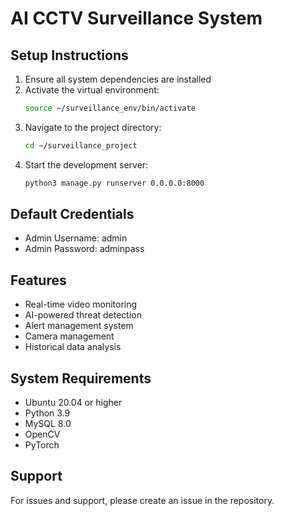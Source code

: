 # AI CCTV Surveillance System

## Setup Instructions
1. Ensure all system dependencies are installed
2. Activate the virtual environment:
   ```bash
   source ~/surveillance_env/bin/activate
   ```
3. Navigate to the project directory:
   ```bash
   cd ~/surveillance_project
   ```
4. Start the development server:
   ```bash
   python3 manage.py runserver 0.0.0.0:8000
   ```

## Default Credentials
- Admin Username: admin
- Admin Password: adminpass

## Features
- Real-time video monitoring
- AI-powered threat detection
- Alert management system
- Camera management
- Historical data analysis

## System Requirements
- Ubuntu 20.04 or higher
- Python 3.9
- MySQL 8.0
- OpenCV
- PyTorch

## Support
For issues and support, please create an issue in the repository.
